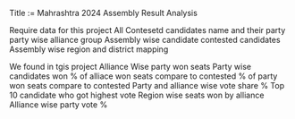 Title := Mahrashtra 2024 Assembly Result Analysis

Require data for this project
All Contesetd candidates name and their party
party wise alliance group
Assembly wise candidate contested candidates
Assembly wise region and district mapping

We found in tgis project 
Alliance Wise party won seats 
Party wise candidates won
% of alliace won seats compare to contested
% of party won seats compare to contested
Party and alliance wise vote share %
Top 10 candidate who got highest vote
Region wise seats won by alliance
Alliance wise party vote %
